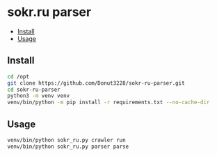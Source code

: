 # sokr.ru parser

* [Install](#Install)
* [Usage](#Usage)

## Install

```bash
cd /opt
git clone https://github.com/Donut3228/sokr-ru-parser.git
cd sokr-ru-parser
python3 -m venv venv
venv/bin/python -m pip install -r requirements.txt --no-cache-dir
```

## Usage

```bash
venv/bin/python sokr_ru.py crawler run
venv/bin/python sokr_ru.py parser parse
```
